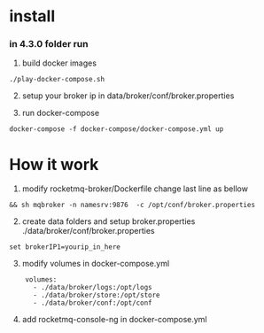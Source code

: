 # install
### in 4.3.0 folder run

1. build docker images

```
./play-docker-compose.sh
```

2. setup your broker ip in data/broker/conf/broker.properties

3. run docker-compose

```
docker-compose -f docker-compose/docker-compose.yml up
```


# How it work

1. modify rocketmq-broker/Dockerfile change last line as bellow

```
&& sh mqbroker -n namesrv:9876  -c /opt/conf/broker.properties
```

2. create data folders and setup broker.properties
./data/broker/conf/broker.properties

```
set brokerIP1=yourip_in_here
```

3. modify volumes in docker-compose.yml 

```
    volumes:
      - ./data/broker/logs:/opt/logs
      - ./data/broker/store:/opt/store
      - ./data/broker/conf:/opt/conf
```

4. add rocketmq-console-ng in docker-compose.yml 

